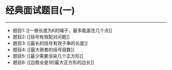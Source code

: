 # 经典面试题目(一)

---


- 题目1: [[一根长度为K的绳子，最多能盖住几个点]]
- 题目2: [[括号有效配对问题]]
- 题目3: [[最长的括号有效子串的长度]]
- 题目4: [[最大嵌套的括号层数]]
- 题目5: [[最少需要涂染几个正方形]]
- 题目6: [[边框全是1的最大正方形的边长]]

